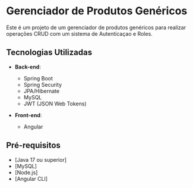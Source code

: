 # Gerenciador de Produtos Genéricos

Este é um projeto de um gerenciador de produtos genéricos para realizar operações CRUD com um sistema de Autenticaçao e Roles.

## Tecnologias Utilizadas

- **Back-end**:
    - Spring Boot
    - Spring Security
    - JPA/Hibernate
    - MySQL
    - JWT (JSON Web Tokens)

- **Front-end**:
    - Angular

## Pré-requisitos

- [Java 17 ou superior]
- [MySQL]
- [Node.js]
- [Angular CLI]
